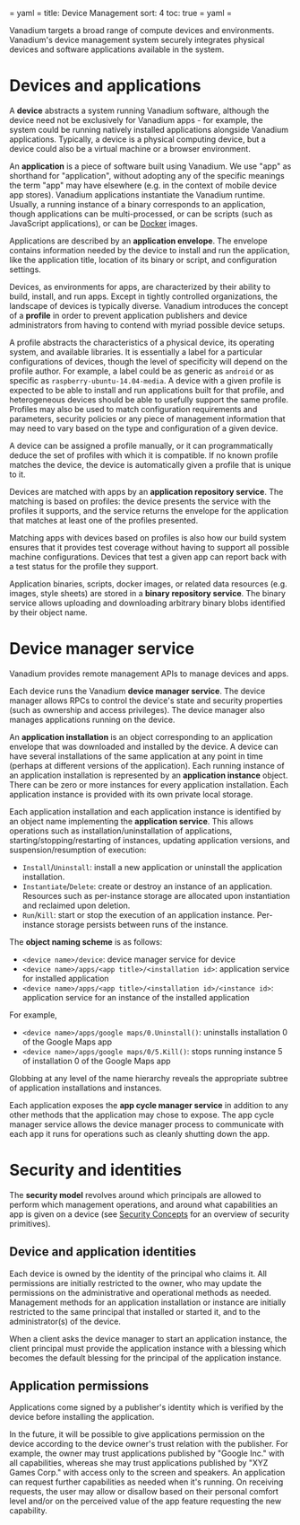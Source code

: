 = yaml =
title: Device Management
sort: 4
toc: true
= yaml =

Vanadium targets a broad range of compute devices and environments. Vanadium's device management system securely integrates physical devices and software applications available in the system.

# Devices and applications

A __device__ abstracts a system running Vanadium software, although the device need not be exclusively for Vanadium apps - for example, the system could be running natively installed applications alongside Vanadium applications. Typically, a device is a physical computing device, but a device could also be a virtual machine or a browser environment.

An __application__ is a piece of software built using Vanadium. We use "app" as shorthand for "application", without adopting any of the specific meanings the term "app" may have elsewhere (e.g. in the context of mobile device app stores). Vanadium applications instantiate the Vanadium runtime. Usually, a running instance of a binary corresponds to an application, though applications can be multi-processed, or can be scripts (such as JavaScript applications), or can be [Docker][docker] images.

Applications are described by an __application envelope__. The envelope
contains information needed by the device to install and run the application,
like the application title, location of its binary or script, and configuration settings.

Devices, as environments for apps, are characterized by their ability to build, install, and run apps. Except in tightly controlled organizations, the landscape of devices is typically diverse. Vanadium introduces the concept of a __profile__ in order to prevent application publishers and device administrators from having to contend with myriad possible device setups.

A profile abstracts the characteristics of a physical device, its operating system, and available libraries. It is essentially a label for a particular configurations of devices, though the level of specificity will depend on the profile author. For example, a label could be as generic as `android` or as specific as `raspberry-ubuntu-14.04-media`. A device with a given profile is expected to be able to install and run applications built for that profile, and heterogeneous devices should be able to usefully support the same profile. Profiles may also be used to match configuration requirements and parameters, security policies or any piece of management information that may need to vary based on the type and configuration of a given device.

A device can be assigned a profile manually, or it can programmatically deduce the set of profiles with which it is compatible. If no known profile matches the device, the device is automatically given a profile that is unique to it.

Devices are matched with apps by an __application repository service__. The matching is based on profiles: the device presents the service with the profiles it supports, and the service returns the envelope for the application that matches at least one of the profiles presented.

Matching apps with devices based on profiles is also how our build system ensures that it provides test coverage without having to support all possible machine configurations. Devices that test a given app can report back with a test status for the profile they support.

Application binaries, scripts, docker images, or related data resources (e.g. images, style sheets) are stored in a __binary repository service__. The binary service allows uploading and downloading arbitrary binary blobs identified by their object name.

# Device manager service

Vanadium provides remote management APIs to manage devices and apps.

Each device runs the Vanadium __device manager service__. The device manager
allows RPCs to control the device's state and security properties (such as
ownership and access privileges). The device manager also manages applications
running on the device.

An __application installation__ is an object corresponding to an application
envelope that was downloaded and installed by the device. A device can have several
installations of the same application at any point in time (perhaps at different
versions of the application). Each running instance of an application
installation is represented by an __application instance__ object. There can be
zero or more instances for every application installation. Each application
instance is provided with its own private local storage.

Each application installation and each application instance is identified by an
object name implementing the __application service__. This allows operations
such as installation/uninstallation of applications,
starting/stopping/restarting of instances, updating application versions, and
suspension/resumption of execution:

  * `Install`/`Uninstall`: install a new application or uninstall the
    application installation.
  * `Instantiate`/`Delete`: create or destroy an instance of an application. Resources such as per-instance storage are allocated upon instantiation and reclaimed upon deletion.
  * `Run`/`Kill`:  start or stop the execution of an application instance. Per-instance
  storage persists between runs of the instance.

The __object naming scheme__ is as follows:
  * `<device name>/device`: device manager service for device
  * `<device name>/apps/<app title>/<installation id>`: application service for
    installed application
  * `<device name>/apps/<app title>/<installation id>/<instance id>`: application
    service for an instance of the installed application

For example,
  * `<device name>/apps/google maps/0.Uninstall()`: uninstalls installation 0
    of the Google Maps app
  * `<device name>/apps/google maps/0/5.Kill()`: stops running instance 5 of
    installation 0 of the Google Maps app

Globbing at any level of the name hierarchy reveals the appropriate subtree of
application installations and instances.

Each application exposes the __app cycle manager service__ in addition to any
other methods that the application may chose to expose. The app cycle manager
service allows the device manager process to communicate with each app it runs
for operations such as cleanly shutting down the app.

# Security and identities

The __security model__ revolves around which principals are allowed to perform
which management operations, and around what capabilities an app is given on a
device (see [Security Concepts][vanadium-security] for an overview of
security primitives).

## Device and application identities

Each device is owned by the identity of the principal who claims it. All
permissions are initially restricted to the owner, who may update the
permissions on the administrative and operational methods as needed.
Management methods for an application installation or instance are initially
restricted to the same principal that installed or started it, and to the
administrator(s) of the device.

When a client asks the device manager to start an application instance, the
client principal must provide the application instance with a blessing which
becomes the default blessing for the principal of the application instance.

## Application permissions

Applications come signed by a publisher's identity which is verified by the
device before installing the application.

In the future, it will be possible to give applications permission on the
device according to the device owner's trust relation with the publisher. For
example, the owner may trust applications published by "Google Inc." with all
capabilities, whereas she may trust applications published by "XYZ Games
Corp." with access only to the screen and speakers. An application can request
further capabilities as needed when it's running. On receiving requests, the
user may allow or disallow based on their personal comfort level and/or on the
perceived value of the app feature requesting the new capability.

[docker]: https://www.docker.com/
[vanadium-security]: security.html
